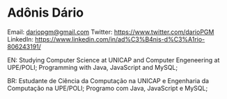 # Adônis Dário

Email: dariopgm@gmail.com
Twitter: https://www.twitter.com/darioPGM
LinkedIn: https://www.linkedin.com/in/ad%C3%B4nis-d%C3%A1rio-806243191/

EN:
Studying Computer Science at UNICAP and Computer Engeneering at UPE/POLI;
Programming with Java, JavaScript and MySQL;

BR:
Estudante de Ciência da Computação na UNICAP e Engenharia da Computação na UPE/POLI;
Programo com Java, JavaScript e MySQL;
